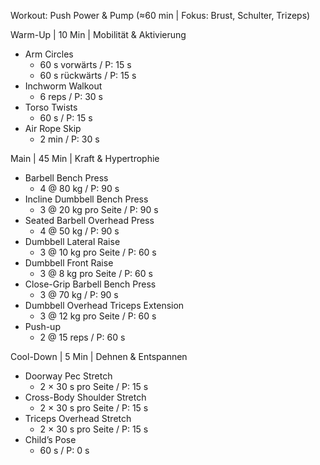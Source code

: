 Workout: Push Power & Pump (≈60 min | Fokus: Brust, Schulter, Trizeps)

Warm-Up | 10 Min | Mobilität & Aktivierung
- Arm Circles
    - 60 s vorwärts / P: 15 s
    - 60 s rückwärts / P: 15 s
- Inchworm Walkout
    - 6 reps / P: 30 s
- Torso Twists
    - 60 s / P: 15 s
- Air Rope Skip
    - 2 min / P: 30 s

Main | 45 Min | Kraft & Hypertrophie
- Barbell Bench Press
    - 4 @ 80 kg / P: 90 s
- Incline Dumbbell Bench Press
    - 3 @ 20 kg pro Seite / P: 90 s
- Seated Barbell Overhead Press
    - 4 @ 50 kg / P: 90 s
- Dumbbell Lateral Raise
    - 3 @ 10 kg pro Seite / P: 60 s
- Dumbbell Front Raise
    - 3 @ 8 kg pro Seite / P: 60 s
- Close-Grip Barbell Bench Press
    - 3 @ 70 kg / P: 90 s
- Dumbbell Overhead Triceps Extension
    - 3 @ 12 kg pro Seite / P: 60 s
- Push-up
    - 2 @ 15 reps / P: 60 s

Cool-Down | 5 Min | Dehnen & Entspannen
- Doorway Pec Stretch
    - 2 × 30 s pro Seite / P: 15 s
- Cross-Body Shoulder Stretch
    - 2 × 30 s pro Seite / P: 15 s
- Triceps Overhead Stretch
    - 2 × 30 s pro Seite / P: 15 s
- Child’s Pose
    - 60 s / P: 0 s